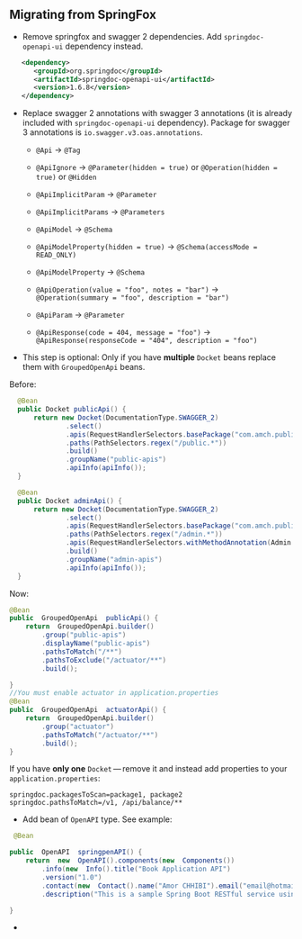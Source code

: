 
## Migrating from SpringFox

-   Remove springfox and swagger 2 dependencies. Add  `springdoc-openapi-ui`  dependency instead.
    

```xml
   <dependency>
      <groupId>org.springdoc</groupId>
      <artifactId>springdoc-openapi-ui</artifactId>
      <version>1.6.8</version>
   </dependency>
```

-   Replace swagger 2 annotations with swagger 3 annotations (it is already included with  `springdoc-openapi-ui`  dependency). Package for swagger 3 annotations is  `io.swagger.v3.oas.annotations`.
    
    -   `@Api`  →  `@Tag`
        
    -   `@ApiIgnore`  →  `@Parameter(hidden = true)`  or  `@Operation(hidden = true)`  or  `@Hidden`
        
    -   `@ApiImplicitParam`  →  `@Parameter`
        
    -   `@ApiImplicitParams`  →  `@Parameters`
        
    -   `@ApiModel`  →  `@Schema`
        
    -   `@ApiModelProperty(hidden = true)`  →  `@Schema(accessMode = READ_ONLY)`
        
    -   `@ApiModelProperty`  →  `@Schema`
        
    -   `@ApiOperation(value = "foo", notes = "bar")`  →  `@Operation(summary = "foo", description = "bar")`
        
    -   `@ApiParam`  →  `@Parameter`
        
    -   `@ApiResponse(code = 404, message = "foo")`  →  `@ApiResponse(responseCode = "404", description = "foo")`
        
    
-   This step is optional: Only if you have  **multiple**  `Docket`  beans replace them with  `GroupedOpenApi`  beans.
    

Before:

```java
  @Bean
  public Docket publicApi() {
      return new Docket(DocumentationType.SWAGGER_2)
              .select()
              .apis(RequestHandlerSelectors.basePackage("com.amch.public"))
              .paths(PathSelectors.regex("/public.*"))
              .build()
              .groupName("public-apis")
              .apiInfo(apiInfo());
  }

  @Bean
  public Docket adminApi() {
      return new Docket(DocumentationType.SWAGGER_2)
              .select()
              .apis(RequestHandlerSelectors.basePackage("com.amch.public"))
              .paths(PathSelectors.regex("/admin.*"))
              .apis(RequestHandlerSelectors.withMethodAnnotation(Admin.class))
              .build()
              .groupName("admin-apis")
              .apiInfo(apiInfo());
  }
```

Now:

```java
@Bean
public  GroupedOpenApi  publicApi() {
	return  GroupedOpenApi.builder()
		.group("public-apis")
		.displayName("public-apis")
		.pathsToMatch("/**")
		.pathsToExclude("/actuator/**")
		.build();

}  
//You must enable actuator in application.properties
@Bean
public  GroupedOpenApi  actuatorApi() {
	return  GroupedOpenApi.builder()
		.group("actuator")
		.pathsToMatch("/actuator/**")
		.build();
}
```

If you have  **only one**  `Docket` — remove it and instead add properties to your  `application.properties`:

```properties
springdoc.packagesToScan=package1, package2
springdoc.pathsToMatch=/v1, /api/balance/**
```

-   Add bean of  `OpenAPI`  type. See example:
    

```java
 @Bean

public  OpenAPI  springpenAPI() {
	return  new  OpenAPI().components(new  Components())
		.info(new  Info().title("Book Application API")
		.version("1.0")
		.contact(new  Contact().name("Amor CHHIBI").email("email@hotmail.fr"))
		.description("This is a sample Spring Boot RESTful service using springdoc-openapi and OpenAPI3.0"));

}

```

-
